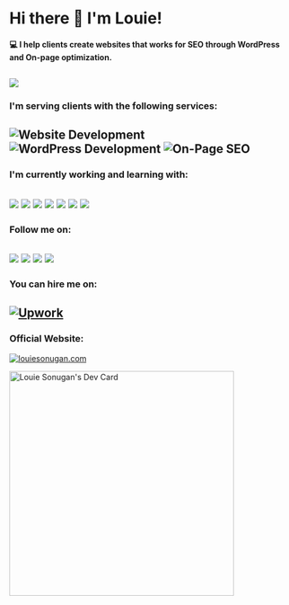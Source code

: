 # Hi there 👋 I'm Louie!
#### 💻 I help clients create websites that works for SEO through WordPress and On-page optimization.
![](https://komarev.com/ghpvc/?username=louson21)
---

### I'm serving clients with the following services:
![Website Development](https://img.shields.io/badge/🌏_Website_Development-informational)
![WordPress Development](https://img.shields.io/badge/🌏_WordPress_Development-informational)
![On-Page SEO](https://img.shields.io/badge/📈_On--Page_SEO-blueviolet)
---

### I'm currently working and learning with:
<a href="https://wordpress.org" target="_blank"><img src="https://img.shields.io/badge/WordPress-21759b" /></a>
<a href="https://html.spec.whatwg.org/" target="_blank"><img src="https://img.shields.io/badge/HTML-DD4B25"></a>
<a href="https://www.w3.org/Style/CSS/Overview.en.html" target="_blank"><img src="https://img.shields.io/badge/CSS-214CE5"></a>
<a href="https://www.ecma-international.org/ecma-262/" target="_blank"><img src="https://img.shields.io/badge/JavaScript-EFD81D"></a>
<a href="https://www.php.net/" target="_blank"><img src="https://img.shields.io/badge/PHP-858EBB"></a>
<a href="https://vuejs.org/" target="_blank"><img src="https://img.shields.io/badge/Vue.js-3FB27F"></a>
<a href="https://nodejs.org/" target="_blank"><img src="https://img.shields.io/badge/Node.js-77B65C"></a>
---

### Follow me on:
<a href="https://www.facebook.com/louson21" target="_blank"><img src="https://img.shields.io/badge/Facebook-1877F2?style=for-the-badge&logo=facebook&logoColor=white"></a>
<a href="https://www.twitter.com/louson21" target="_blank"><img src="https://img.shields.io/badge/Twitter-1DA1F2?style=for-the-badge&logo=twitter&logoColor=white"></a>
<a href="https://www.instagram.com/louiesonugan" target="_blank"><img src="https://img.shields.io/badge/Instagram-E4405F?style=for-the-badge&logo=instagram&logoColor=white"></a>
<a href="https://www.linkedin.com/in/louiesonugan" target="_blank"><img src="https://img.shields.io/badge/LinkedIn-0077B5?style=for-the-badge&logo=linkedin&logoColor=white"></a>
---

### You can hire me on:
<a href="https://www.upwork.com/freelancers/~015f952a2b58304fcf" target="_blank"><img src="https://img.shields.io/badge/Upwork-14A800?style=for-the-badge&logo=upwork&logoColor=white" alt="Upwork"></a>
---
### Official Website:
<a href="https://louiesonugan.com"><img src="https://img.shields.io/badge/🌐_louiesonugan.com-2C3E50" alt="louiesonugan.com"></a>

<a href="https://app.daily.dev/deversity"><img src="https://api.daily.dev/devcards/1555367b8ebd4333b94136f598f0cf4e.png?r=9vb" width="400" alt="Louie Sonugan's Dev Card"/></a>
